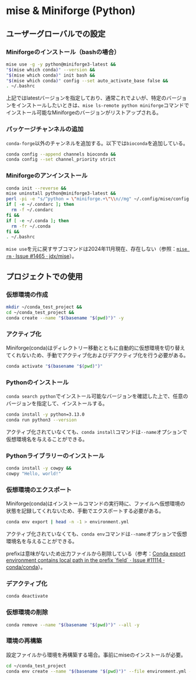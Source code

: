
# mise & Miniforge (Python)
## ユーザーグローバルでの設定
### Miniforgeのインストール（bashの場合）
```bash
mise use -g -y python@miniforge3-latest &&
"$(mise which conda)" --version &&
"$(mise which conda)" init bash &&
"$(mise which conda)" config --set auto_activate_base false &&
. ~/.bashrc
```
上記ではlatestバージョンを指定しており、通常これでよいが、特定のバージョンをインストールしたいときは、`mise ls-remote python miniforge`コマンドでインストール可能なMiniforgeのバージョンがリストアップされる。

### パッケージチャンネルの追加
`conda-forge`以外のチャンネルを追加する。以下では`bioconda`を追加している。
```bash
conda config --append channels bioconda &&
conda config --set channel_priority strict
```

### Miniforgeのアンインストール
```bash
conda init --reverse &&
mise uninstall python@miniforge3-latest &&
perl -pi -e "s/^python = \"miniforge.+\"\\n//mg" ~/.config/mise/config.toml &&
if [ -e ~/.condarc ]; then
  rm -f ~/.condarc
fi &&
if [ -e ~/.conda ]; then
  rm -fr ~/.conda
fi &&
. ~/.bashrc
```
`mise use`を元に戻すサブコマンドは2024年11月現在、存在しない（参照：[`mise rm` · Issue #1465 · jdx/mise](https://github.com/jdx/mise/issues/1465)）。

## プロジェクトでの使用
### 仮想環境の作成
```bash
mkdir ~/conda_test_project &&
cd ~/conda_test_project &&
conda create --name "$(basename "$(pwd)")" -y
```

### アクティブ化
Miniforge(conda)はディレクトリー移動とともに自動的に仮想環境を切り替えてくれないため、手動でアクティブ化およびデアクティブ化を行う必要がある。
```bash
conda activate "$(basename "$(pwd)")"
```

### Pythonのインストール
`conda search python`でインストール可能なバージョンを確認した上で、任意のバージョンを指定して、インストールする。
```bash
conda install -y python=3.13.0
conda run python3 --version
```
アクティブ化されていなくても、`conda install`コマンドは`--name`オプションで仮想環境名を与えることができる。

### Pythonライブラリーのインストール
```bash
conda install -y cowpy &&
cowpy "Hello, world!"
```

### 仮想環境のエクスポート
Miniforge(conda)はインストールコマンドの実行時に、ファイルへ仮想環境の状態を記録してくれないため、手動でエクスポートする必要がある。
```bash
conda env export | head -n -1 > environment.yml
```
アクティブ化されていなくても、`conda env`コマンドは`--name`オプションで仮想環境名を与えることができる。

prefixは意味がないため出力ファイルから削除している（参考：[Conda export environment contains local path in the prefix \`field\` · Issue #11114 · conda/conda](https://github.com/conda/conda/issues/11114)）。

### デアクティブ化
```bash
conda deactivate
```

### 仮想環境の削除
```bash
conda remove --name "$(basename "$(pwd)")" --all -y
```

### 環境の再構築
設定ファイルから環境を再構築する場合。事前にmiseのインストールが必要。
```bash
cd ~/conda_test_project
conda env create --name "$(basename "$(pwd)")" --file environment.yml -y
```
